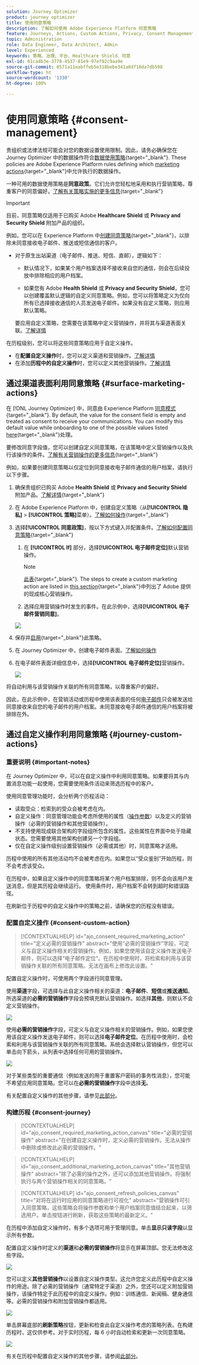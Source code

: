 ```yaml
---
solution: Journey Optimizer
product: journey optimizer
title: 使用同意策略
description: 了解如何使用 Adobe Experience Platform 同意策略
feature: Journeys, Actions, Custom Actions, Privacy, Consent Management
topic: Administration
role: Data Engineer, Data Architect, Admin
level: Experienced
keywords: 策略、治理、平台、Healthcare Shield、同意
exl-id: 01ca4b3e-3778-4537-81e9-97ef92c9aa9e
source-git-commit: 0571a11eabffeb5e318bebe341a8df18da7db598
workflow-type: ht
source-wordcount: '1330'
ht-degree: 100%

---
```


# 使用同意策略 {#consent-management}

贵组织或法律法规可能会对您的数据设置使用限制。因此，请务必确保您在 Journey Optimizer 中的数据操作符合[数据使用策略](https://experienceleague.adobe.com/docs/experience-platform/data-governance/policies/overview.html?lang=zh-Hans){target="_blank"}. These policies are Adobe Experience Platform rules defining which [marketing actions](https://experienceleague.adobe.com/docs/experience-platform/data-governance/policies/overview.html?lang=zh-Hans#marketing-actions){target="_blank"}中允许执行的数据操作。

一种可用的数据使用策略是&#x200B;**同意政策**。它们允许您轻松地采用和执行营销策略，尊重客户的同意偏好。[了解有关策略实施的更多信息](https://experienceleague.adobe.com/docs/experience-platform/data-governance/enforcement/auto-enforcement.html?lang=zh-Hans){target="_blank"}

>[!IMPORTANT]
>
>目前，同意策略仅适用于已购买 Adobe **Healthcare Shield** 或 **Privacy and Security Shield** 附加产品的组织。

例如，您可以在 Experience Platform 中[创建同意策略](https://experienceleague.adobe.com/docs/experience-platform/data-governance/policies/user-guide.html?lang=zh-Hans#consent-policy){target="_blank"}，以排除未同意接收电子邮件、推送或短信通信的客户。

* 对于原生出站渠道（电子邮件、推送、短信、直邮），逻辑如下：

   * 默认情况下，如果某个用户档案选择不接收来自您的通信，则会在后续投放中排除相应的用户档案。

   * 如果您有 Adobe **Health Shield** 或 **Privacy and Security Shield**，您可以创建覆盖默认逻辑的自定义同意策略。例如，您可以将策略定义为仅向所有已选择接收通信的人员发送电子邮件。如果没有自定义策略，则应用默认策略。

  要应用自定义策略，您需要在该策略中定义营销操作，并将其与渠道表面关联。[了解详情](#surface-marketing-actions)

在历程级别，您可以将这些同意策略应用于自定义操作。

* 在&#x200B;**配置自定义操作**&#x200B;时，您可以定义渠道和营销操作。[了解详情](#consent-custom-action)
* 在添加&#x200B;**历程中的自定义操作**&#x200B;时，您可以定义其他营销操作。[了解详情](#consent-journey)

## 通过渠道表面利用同意策略 {#surface-marketing-actions}

在 [!DNL Journey Optimizer] 中，同意由 Experience Platform [同意模式](https://experienceleague.adobe.com/docs/experience-platform/xdm/field-groups/profile/consents.html?lang=zh-Hans){target="_blank"}. By default, the value for the consent field is empty and treated as consent to receive your communications. You can modify this default value while onboarding to one of the possible values listed [here](https://experienceleague.adobe.com/docs/experience-platform/xdm/data-types/consents.html?lang=zh-Hans#choice-values){target="_blank"}处理。

要修改同意字段值，您可以创建自定义同意策略，在该策略中定义营销操作以及执行该操作的条件。[了解有关营销操作的更多信息](https://experienceleague.adobe.com/docs/experience-platform/data-governance/policies/overview.html?lang=zh-Hans#marketing-actions){target="_blank"}

例如，如果要创建同意策略以仅定位到同意接收电子邮件通信的用户档案，请执行以下步骤。

1. 确保贵组织已购买 Adobe **Health Shield** 或 **Privacy and Security Shield** 附加产品。[了解详情](https://experienceleague.adobe.com/docs/events/customer-data-management-voices-recordings/governance/healthcare-shield.html?lang=zh-Hans){target="_blank"}

1. 在 Adobe Experience Platform 中，创建自定义策略（从&#x200B;**[!UICONTROL 隐私]** > **[!UICONTROL 策略]**&#x200B;菜单）。[了解如何操作](https://experienceleague.adobe.com/docs/experience-platform/data-governance/policies/user-guide.html?lang=zh-Hans#create-policy){target="_blank"}

   <!--![](assets/consent-policy-create.png)-->

1. 选择&#x200B;**[!UICONTROL 同意政策]**，按以下方式键入并配置条件。[了解如何配置同意策略](https://experienceleague.adobe.com/docs/experience-platform/data-governance/policies/user-guide.html?lang=zh-Hans#consent-policy){target="_blank"}

   1. 在 **[!UICONTROL If]** 部分，选择&#x200B;**[!UICONTROL 电子邮件定位]**&#x200B;默认营销操作。

      <!--![](assets/consent-policy-marketing-action.png)-->

      >[!NOTE]
      >
      >[此表](https://experienceleague.adobe.com/docs/experience-platform/data-governance/policies/overview.html?lang=zh-Hans#core-actions){target="_blank"}. The steps to create a custom marketing action are listed in [this section](https://experienceleague.adobe.com/docs/experience-platform/data-governance/policies/user-guide.html?lang=zh-Hans#create-marketing-action){target="_blank"}中列出了 Adobe 提供的现成核心营销操作。

   1. 选择应用营销操作时发生的事件。在此示例中，选择&#x200B;**[!UICONTROL 电子邮件营销同意]**。

   ![](assets/consent-policy-then.png)

1. 保存并[启用](https://experienceleague.adobe.com/docs/experience-platform/data-governance/policies/user-guide.html?lang=zh-Hans#enable){target="_blank"}此策略。

1. 在 Journey Optimizer 中，创建电子邮件表面。[了解如何操作](../configuration/channel-surfaces.md#create-channel-surface)

1. 在电子邮件表面详细信息中，选择&#x200B;**[!UICONTROL 电子邮件定位]**&#x200B;营销操作。

   ![](assets/surface-marketing-action.png)

将自动利用与该营销操作关联的所有同意策略，以尊重客户的偏好。

因此，在此示例中，在营销活动或历程中使用该表面的任何[电子邮件](../email/create-email.md)只会被发送给同意接收来自您的电子邮件的用户档案。未同意接收电子邮件通信的用户档案将被排除在外。

## 通过自定义操作利用同意策略 {#journey-custom-actions}

### 重要说明 {#important-notes}

在 Journey Optimizer 中，可以在自定义操作中利用同意策略。如果要将其与内置消息功能一起使用，您需要使用条件活动来筛选历程中的客户。

使用同意管理功能时，会分析两个历程活动：

* 读取受众：检索到的受众会被考虑在内。
* 自定义操作：同意管理功能会考虑所使用的属性（[操作参数](../action/about-custom-action-configuration.md#define-the-message-parameters)）以及定义的营销操作（必需的营销操作和其他营销操作）。
* 不支持使用现成联合架构的字段组所包含的属性。这些属性在界面中处于隐藏状态。您需要使用其他架构创建另一个字段组。
* 仅在自定义操作级别设置营销操作（必需或其他）时，同意策略才适用。

历程中使用的所有其他活动均不会被考虑在内。如果您以“受众鉴别”开始历程，则不会考虑该受众。

在历程中，如果自定义操作中的同意策略将某个用户档案排除，则不会向该用户发送消息，但是其历程会继续运行。 使用条件时，用户档案不会转到超时和错误路径。

在刷新位于历程中的自定义操作中的策略之前，请确保您的历程没有错误。

<!--
There are two types of latency regarding the use of consent policies:

* **User latency**: the delay from the time a profile changes a consent settings to the moment it is applied in Experience Platform. This can take up to 48h. 
* **Consent policy latency**: the delay from the time a consent policy is created or updated to the moment it is applied. This can take up to 6 hours
-->

### 配置自定义操作 {#consent-custom-action}

>[!CONTEXTUALHELP]
>id="ajo_consent_required_marketing_action"
>title="定义必需的营销操作"
>abstract="使用“必需的营销操作”字段，可定义与自定义操作相关的营销操作。例如，如果您使用该自定义操作发送电子邮件，则可以选择“电子邮件定位”。在历程中使用时，将检索和利用与该营销操作关联的所有同意策略。无法在画布上修改此设置。"

配置自定义操作时，可使用两个字段进行同意管理。

使用&#x200B;**渠道**&#x200B;字段，可选择与此自定义操作相关的渠道：**电子邮件**、**短信**&#x200B;或&#x200B;**推送通知**。所选渠道的&#x200B;**必需的营销操作**&#x200B;字段会预填充默认营销操作。如选择&#x200B;**其他**，则默认不会定义营销操作。

![](assets/consent1.png)

使用&#x200B;**必需的营销操作**&#x200B;字段，可定义与自定义操作相关的营销操作。例如，如果您使用该自定义操作发送电子邮件，则可以选择&#x200B;**电子邮件定位**。在历程中使用时，会检索和利用与该营销操作关联的所有同意策略。系统会选择默认营销操作，但您可以单击向下箭头，从列表中选择任何可用的营销操作。

![](assets/consent2.png)

对于某些类型的重要通信（例如发送的用于重置客户密码的事务性消息），您可能不希望应用同意策略。您可以在&#x200B;**必需的营销操作**&#x200B;字段中选择&#x200B;**无**。

有关配置自定义操作的其他步骤，请参见[此部分](../action/about-custom-action-configuration.md#consent-management)。

### 构建历程 {#consent-journey}

>[!CONTEXTUALHELP]
>id="ajo_consent_required_marketing_action_canvas"
>title="必需的营销操作"
>abstract="在创建自定义操作时，定义必需的营销操作。无法从操作中删除或修改此必需的营销操作。"

>[!CONTEXTUALHELP]
>id="ajo_consent_additional_marketing_action_canvas"
>title="其他营销操作"
>abstract="除了必需的操作之外，还可以添加其他营销操作。将强制执行与两个营销操作相关的同意策略。"

>[!CONTEXTUALHELP]
>id="ajo_consent_refresh_policies_canvas"
>title="对将在运行时应用的同意策略进行可视化"
>abstract="营销操作可引入同意策略，这些策略会将操作参数和单个用户档案同意值结合起来，以筛选用户。单击按钮进行刷新，获取这些策略的最新定义。"

在历程中添加自定义操作时，有多个选项可用于管理同意。单击&#x200B;**显示只读字段**&#x200B;以显示所有参数。

配置自定义操作时定义的&#x200B;**渠道**&#x200B;和&#x200B;**必需的营销操作**&#x200B;将显示在屏幕顶部。您无法修改这些字段。

![](assets/consent4.png)

您可以定义&#x200B;**其他营销操作**&#x200B;以设置自定义操作类型。这允许您定义此历程中自定义操作的用途。除了必需的营销操作（通常特定于渠道）之外，您还可以定义附加营销操作，该操作特定于此历程中的自定义操作。例如：训练通信、新闻稿、健身通信等。必需的营销操作和附加营销操作都适用。

![](assets/consent3.png)

单击屏幕底部的&#x200B;**刷新策略**&#x200B;按钮，更新和检查此自定义操作考虑的策略列表。在构建历程时，这仅供参考。对于实时历程，每 6 小时自动检索和更新一次同意策略。

![](assets/consent5.png)

<!--
The following data is taken into account for consent:

* marketing actions and additional marketing actions defined in the custom action
* action parameters defined in the custom action, see this [section](../action/about-custom-action-configuration.md#define-the-message-parameters) 
* attributes used as criteria in a segment when the journey starts with a Read segment, see this [section](../building-journeys/read-audience.md) 

>[!NOTE]
>
>Please note that there can be a latency when updating the list of policies applied, refer to this [this section](../action/consent.md#important-notes).
-->

有关在历程中配置自定义操作的其他步骤，请参阅[此部分](../building-journeys/using-custom-actions.md)。
